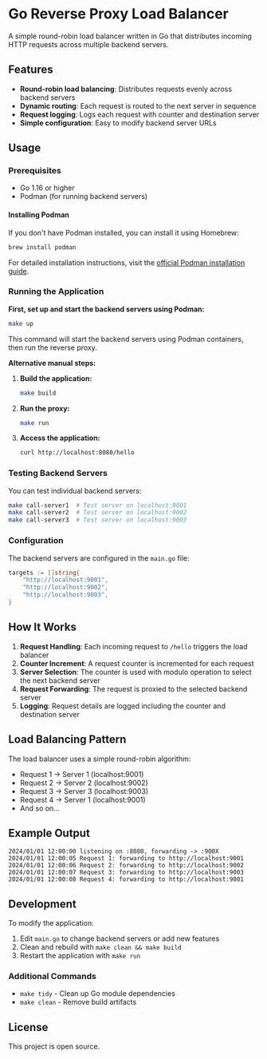 # Go Reverse Proxy Load Balancer

A simple round-robin load balancer written in Go that distributes incoming HTTP requests across multiple backend servers.

## Features

- **Round-robin load balancing**: Distributes requests evenly across backend servers
- **Dynamic routing**: Each request is routed to the next server in sequence
- **Request logging**: Logs each request with counter and destination server
- **Simple configuration**: Easy to modify backend server URLs

## Usage

### Prerequisites

- Go 1.16 or higher
- Podman (for running backend servers)

#### Installing Podman

If you don't have Podman installed, you can install it using Homebrew:

```bash
brew install podman
```

For detailed installation instructions, visit the [official Podman installation guide](https://podman.io/getting-started/installation).

### Running the Application

**First, set up and start the backend servers using Podman:**
```bash
make up
```

This command will start the backend servers using Podman containers, then run the reverse proxy.

**Alternative manual steps:**

1. **Build the application:**
   ```bash
   make build
   ```

2. **Run the proxy:**
   ```bash
   make run
   ```

3. **Access the application:**
   ```bash
   curl http://localhost:8080/hello
   ```

### Testing Backend Servers

You can test individual backend servers:

```bash
make call-server1  # Test server on localhost:9001
make call-server2  # Test server on localhost:9002  
make call-server3  # Test server on localhost:9003
```

### Configuration

The backend servers are configured in the `main.go` file:

```go
targets := []string{
    "http://localhost:9001",
    "http://localhost:9002", 
    "http://localhost:9003",
}
```


## How It Works

1. **Request Handling**: Each incoming request to `/hello` triggers the load balancer
2. **Counter Increment**: A request counter is incremented for each request
3. **Server Selection**: The counter is used with modulo operation to select the next backend server
4. **Request Forwarding**: The request is proxied to the selected backend server
5. **Logging**: Request details are logged including the counter and destination server

## Load Balancing Pattern

The load balancer uses a simple round-robin algorithm:
- Request 1 → Server 1 (localhost:9001)
- Request 2 → Server 2 (localhost:9002) 
- Request 3 → Server 3 (localhost:9003)
- Request 4 → Server 1 (localhost:9001)
- And so on...

## Example Output

```
2024/01/01 12:00:00 listening on :8080, forwarding -> :900X
2024/01/01 12:00:05 Request 1: forwarding to http://localhost:9001
2024/01/01 12:00:06 Request 2: forwarding to http://localhost:9002
2024/01/01 12:00:07 Request 3: forwarding to http://localhost:9003
2024/01/01 12:00:08 Request 4: forwarding to http://localhost:9001
```

## Development

To modify the application:

1. Edit `main.go` to change backend servers or add new features
2. Clean and rebuild with `make clean && make build`
3. Restart the application with `make run`

### Additional Commands

- `make tidy` - Clean up Go module dependencies
- `make clean` - Remove build artifacts

## License

This project is open source.
